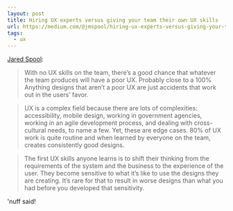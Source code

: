 ```yaml
---
layout: post
title: Hiring UX experts versus giving your team their own UX skills
url: https://medium.com/@jmspool/hiring-ux-experts-versus-giving-your-team-their-own-ux-skills-c1fd9e4e480
tags:
  - ux
---
```


[Jared Spool](http://www.uie.com/brainsparks/):

>With no UX skills on the team, there’s a good chance that whatever the team produces will have a poor UX. Probably close to a 100% Anything designs that aren’t a poor UX are just accidents that work out in the users’ favor.

>UX is a complex field because there are lots of complexities: accessibility, mobile design, working in government agencies, working in an agile development process, and dealing with cross-cultural needs, to name a few. Yet, these are edge cases. 80% of UX work is quite routine and when learned by everyone on the team, creates consistently good designs.

>The first UX skills anyone learns is to shift their thinking from the requirements of the system and the business to the experience of the user. They become sensitive to what it’s like to use the designs they are creating. It’s rare for that to result in worse designs than what you had before you developed that sensitivity.

'nuff said!
